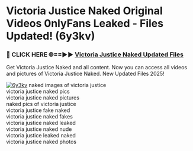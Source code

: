 # Victoria Justice Naked Original Videos 0nlyFans Leaked - Files Updated! (6y3kv)

<h3>🔴 CLICK HERE 🌐==►► <a href="https://tinyurl.com/yckcrads" rel="nofollow">Victoria Justice Naked Updated Files</a></h3>

Get Victoria Justice Naked and all content. Now you can access all videos and pictures of Victoria Justice Naked. New Updated Files 2025!

[![6y3kv](https://i.imgur.com/hpKpOFt.gif)](https://tinyurl.com/yckcrads)
naked images of victoria justice<br>
victoria justice naked pics<br>
victoria justice naked pictures<br>
naked pics of victoria justice<br>
victoria justice fake naked<br>
victoria justice naked fakes<br>
victoria justice naked leaked<br>
victoria justice naked nude<br>
victoria justice leaked naked<br>
victoria justice naked photos